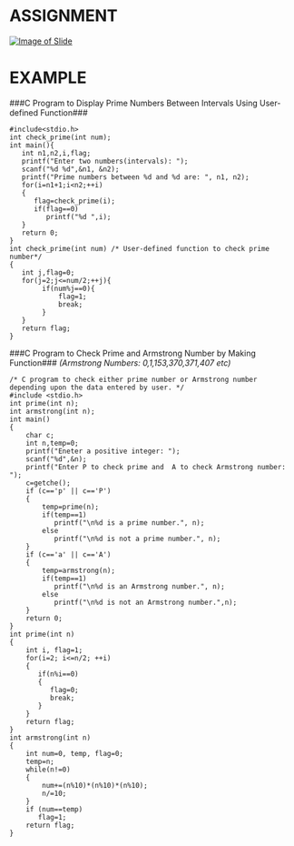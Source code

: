 ASSIGNMENT
========================================================

[![Image of Slide](http://image.slidesharecdn.com/functions-160229095817/95/unit-7-functions-1-638.jpg?cb=1456764314)](http://www.ashimlamichhane.com.np/2016/08/unit-7-functions/)


EXAMPLE
========================================================
###C Program to Display Prime Numbers Between Intervals Using User-defined Function###
```
#include<stdio.h>
int check_prime(int num);
int main(){
   int n1,n2,i,flag;
   printf("Enter two numbers(intervals): ");
   scanf("%d %d",&n1, &n2);
   printf("Prime numbers between %d and %d are: ", n1, n2);
   for(i=n1+1;i<n2;++i)
   {
      flag=check_prime(i);
      if(flag==0)
         printf("%d ",i);
   }
   return 0;
}
int check_prime(int num) /* User-defined function to check prime number*/
{
   int j,flag=0;
   for(j=2;j<=num/2;++j){
        if(num%j==0){
            flag=1;
            break;
        }
   }
   return flag;
}
```
###C Program to Check Prime and Armstrong Number by Making Function###
*(Armstrong Numbers: 0,1,153,370,371,407 etc)*
```
/* C program to check either prime number or Armstrong number depending upon the data entered by user. */
#include <stdio.h>
int prime(int n);
int armstrong(int n);
int main()
{
    char c;
    int n,temp=0;
    printf("Eneter a positive integer: ");
    scanf("%d",&n);
    printf("Enter P to check prime and  A to check Armstrong number: ");
    c=getche();
    if (c=='p' || c=='P')
    {
        temp=prime(n);
        if(temp==1)
           printf("\n%d is a prime number.", n);
        else
           printf("\n%d is not a prime number.", n);
    }
    if (c=='a' || c=='A')
    {
        temp=armstrong(n);
        if(temp==1)
           printf("\n%d is an Armstrong number.", n);
        else
           printf("\n%d is not an Armstrong number.",n);
    }
    return 0;
}
int prime(int n)
{
    int i, flag=1;
    for(i=2; i<=n/2; ++i)
    {
       if(n%i==0)
       {
          flag=0;
          break;
       }
    }
    return flag;
}
int armstrong(int n)
{
    int num=0, temp, flag=0;
    temp=n;
    while(n!=0)
    {
        num+=(n%10)*(n%10)*(n%10);
        n/=10;
    }
    if (num==temp)
       flag=1;
    return flag;
}
```